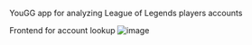YouGG app for analyzing League of Legends players accounts

Frontend for account lookup
![image](https://github.com/user-attachments/assets/b4b3e7f6-2699-4d25-af11-f5b5c863ee57)



